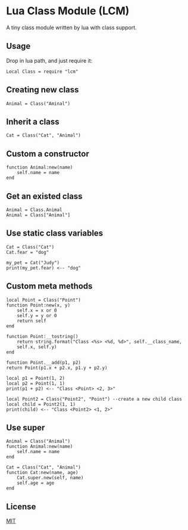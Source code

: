 # Lua Class Module (LCM)

A tiny class module written by lua with class support.

## Usage

Drop in lua path, and just require it:


	Local Class = require "lcm"


## Creating new class

	Animal = Class("Aminal")

## Inherit a class

	Cat = Class("Cat", "Animal")

## Custom a constructor

	function Animal:new(name)
		self.name = name
	end

## Get an existed class

	Animal = Class.Animal
	Animal = Class["Animal"]

## Use static class variables

	Cat = Class("Cat")
	Cat.fear = "dog"
	
	my_pet = Cat("Judy")
	print(my_pet.fear) <-- "dog"

## Custom meta methods

	local Point = Class("Point")
	function Point:new(x, y)
		self.x = x or 0
		self.y = y or 0
		return self
	end

	function Point:__tostring()
		return string.format("Class <%s> <%d, %d>", self.__class_name,
		self.x, self.y)
	end

	function Point.__add(p1, p2)
	return Point(p1.x + p2.x, p1.y + p2.y)

	local p1 = Point(1, 2)
	local p2 = Point(1, 1)
	print(p1 + p2) <-- "Class <Point> <2, 3>"

	local Point2 = Class("Point2", "Point") --create a new child class
	local child = Point2(1, 1)
	print(child) <-- "Class <Point2> <1, 2>"

## Use super

	Animal = Class("Animal")
	function Animal:new(name)
		self.name = name
	end

	Cat = Class("Cat", "Animal")
	function Cat:new(name, age)
		Cat.super.new(self, name)
		self.age = age
	end

## License

[MIT](LICENSE)




